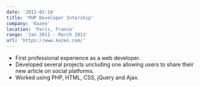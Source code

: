 ```yaml
---
date: '2011-01-14'
title: 'PHP Developer Intership'
company: 'Kazeo'
location: 'Paris, France'
range: 'Jan 2011 - March 2011'
url: 'https://www.kazeo.com/'
---
```


- First professional experience as a web developer.
- Developed several projects uncluding one allowing users to share their new article on social platforms.
- Worked using PHP, HTML, CSS, jQuery and Ajax.
